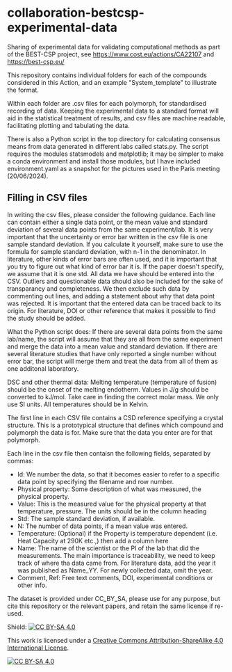 # collaboration-bestcsp-experimental-data

Sharing of experimental data for validating computational methods as part of the BEST-CSP project,
see <https://www.cost.eu/actions/CA22107> and <https://best-csp.eu/>

This repository contains individual folders for each of the compounds considered in this Action,
and an example "System_template" to illustrate the format.

Within each folder are .csv files for each polymorph, for standardised recording of data.
Keeping the experimental data to a standard format will aid in the statistical treatment of results,
and csv files are machine readable, facilitating plotting and tabulating the data.

There is also a Python script in the top directory for calculating consensus means from data generated in different labs called stats.py.
The script requires the modules statsmodels and matplotlib; it may be simpler to make a conda environment and install those modules,
but I have included environment.yaml as a snapshot for the pictures used in the Paris meeting (20/06/2024).

## Filling in CSV files

In writing the csv files, please consider the following guidance.
Each line can contain either a single data point, or the mean value and standard deviation of several data points from the same experiment/lab.
It is very important that the uncertainty or error bar written in the csv file is one sample standard deviation.
If you calculate it yourself, make sure to use the formula for sample standard deviation, with n-1 in the denominator.
In literature, other kinds of error bars are often used, and it is important that you try to figure out what kind of error bar it is.
If the paper doesn't specify, we assume that it is one std.
All data we have should be entered into the CSV. Outliers and questionable data should also be included for the sake of transparancy and completeness.
We then exclude such data by commenting out lines, and adding a statement about why that data point was rejected.
It is important that the entered data can be traced back to its origin. For literature, DOI or other reference that makes it possible
to find the study should be added.

What the Python script does:
If there are several data points from the same lab/name, the script will assume that they
are all from the same experiment and merge the data into a mean value and standard deviation.
If there are several literature studies that have only reported a single number without error bar,
the script will merge them and treat the data from all of them as one additonal laboratory.

DSC and other thermal data:
Melting temperature (temperature of fusion) should be the onset of the melting endotherm.
Values in J/g should be converted to kJ/mol. Take care in finding the correct molar mass.
We only use SI units. All temperatures should be in Kelvin.  

The first line in each CSV file contains a CSD reference specifying a crystal structure.
This is a prototypical structure that defines which compound and polymorph the data is for.
Make sure that the data you enter are for that polymorph.

Each line in the csv file then contaisn the following fields, separated by commas:

- Id: We number the data, so that it becomes easier to refer to a specific data point by specifying the filename and row number.
- Physical property: Some description of what was measured, the physical property.
- Value: This is the measured value for the physical property at that temperature, pressure. The units should be in the column heading
- Std: The sample standard deviation, if available.
- N: The number of data points, if a mean value was entered.
- Temperature: (Optional) if the Property is temperature dependent (i.e. Heat Capacity at 290K etc.,) then add a column here
- Name: The name of the scientist or the PI of the lab that did the measurements. The main importance is traceability, we need to keep track of where tha data came from.
For literature data, add the year it was published as Name_YY. For newly collected data, omit the year.
- Comment, Ref: Free text comments, DOI, experimental conditions or other info.

The dataset is provided under CC_BY_SA, please use for any purpose, but cite this repository or the relevant papers, and retain the same license if re-used.

Shield: [![CC BY-SA 4.0][cc-by-sa-shield]][cc-by-sa]

This work is licensed under a
[Creative Commons Attribution-ShareAlike 4.0 International License][cc-by-sa].

[![CC BY-SA 4.0][cc-by-sa-image]][cc-by-sa]

[cc-by-sa]: http://creativecommons.org/licenses/by-sa/4.0/
[cc-by-sa-image]: https://licensebuttons.net/l/by-sa/4.0/88x31.png
[cc-by-sa-shield]: https://img.shields.io/badge/License-CC%20BY--SA%204.0-lightgrey.svg